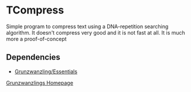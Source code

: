 # TCompress
Simple program to compress text using a DNA-repetition searching algorithm.
It doesn't compress very good and it is not fast at all. It is much more a proof-of-concept

## Dependencies
* [Grunzwanzling/Essentials](https://github.com/Grunzwanzling/Essentials)

[Grunzwanzlings Homepage](http://grunzwanzling.me)
